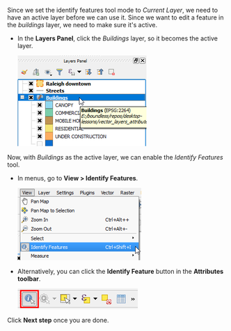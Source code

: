Since we set the identify features tool mode to *Current Layer*, we need
to have an active layer before we can use it. Since we want to edit a
feature in the *buildings* layer, we need to make sure it's active.

- In the **Layers Panel**, click the *Buildings* layer, so it becomes
the active layer.

    ![make_buildings_active.png](make_buildings_active.png)

Now, with *Buildings* as the active layer, we can enable the
*Identify Features* tool.

- In menus, go to **View > Identify Features**.

    ![enable_identify_tool_from_menus.png](enable_identify_tool_from_menus.png)

- Alternatively, you can click the **Identify Feature** button in the
**Attributes toolbar**.

    ![enable_identify_tool_from_toobar.png](enable_identify_tool_from_toobar.png)

Click **Next step** once you are done.
